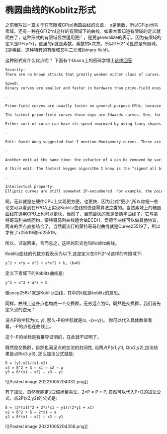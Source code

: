 # 椭圆曲线的Koblitz形式

之前我写过一篇关于在有限域GP(p)椭圆曲线的文章， p是素数，所以GF(p)也叫素域。还有一种在GF(2^n)这样的有限域下的曲线。如果大家知道有限域的定义就明白了，这种形式的有限域显然适用更广，是更generalize的表示。因为有限域的定义是GF(p^k)，这里的p就是素数，素数的k次方。所以GF(2^n)显然是有限域，2是素数，这种特有的有限域又叫二元域(binary field)。

这种形式有什么优点呢？  下面有个Quora上的密码学博士[这样回答](https://www.quora.com/What-are-the-advantages-of-elliptic-curve-cryptography-using-binary-fields-over-prime-fields-and-vice-versa):

```txt
Security:
There are no known attacks that greatly weaken either class of curves. However, there is some concern about binary curves because of the recent improvements in attacking discrete logarithms over small-characteristic fields. These attacks don't yet matter for elliptic curves unless you have a pairing. So don't use pairings on small-characteristic fields. But it might be worth going with a prime-field curve for long-term security.

Speed:
Binary curves are smaller and faster in hardware than prime-field ones. This is because they have shorter formulas, and because binary operations have no carries, and because binary squaring is very cheap (it's linear). A recent binary curve implementation paper can be found at https://eprint.iacr.org/2013/131.pdf

.

Prime-field curves are usually faster on general-purpose CPUs, because those CPUs usually have a giant integer multiplier circuit, and they don't usually have a giant binary multiplier circuit. However, as the above paper shows, Intel's PCLMULQDQ gives access to a giant binary multiplier (especially on Haswell) and can move things in favor of binary curves.

The fastest prime-field curves these days are Edwards curves. See, for example, http://www.iacr.org/archive/asiacrypt2008/53500329/53500329.pdf. The downside of Edwards curves is that they're slightly special (they have cofactors divisible by 4). For example, the NIST curves cannot be put in Edwards form.

Either sort of curve can have its speed improved by using fancy shapes (Edwards, Lambda, etc) and, for certain curves, endomorphisms. See, for example, https://eprint.iacr.org/2011/608.pdf

.

Edit: David Wong suggested that I mention Montgomery curves. These are a very simple, fast curve shape that's mainly suitable for Elliptic Curve Diffie Hellman. They're equivalent (isomorphic and isogenous) to Edwards curves, so you can use the Montgomery form of a given curve for ECDH and the Edwards form for other protocols that don't work well in Montgomery form. Compared to Edwards form, Montgomery form is about as fast and much simpler for ECDH, slower for keygen, and both slower and more complicated for other situations. The most popular Montgomery curve is Curve25519

.

Another edit at the same time: the cofactor of 4 can be removed by various means to create a prime-order group, so this is only a small downside. But there still isn't a profitable way to write the NIST curves in Edwards form.

A third edit: The fastest keygen algorithm I know is the "signed all bits set combs" algorithm. It is described in my paper at Cryptology ePrint Archive: Report 2012/309

.

Intellectual property:
Elliptic curves are still somewhat IP-encumbered. For example, the point compression patent is probably expiring this July. It is my impression that binary elliptic curves are more encumbered than prime-field ones. This is because Certicom put a lot of work into them in the '90s, and patented everything. (They patented prime-field stuff too, but more of that was known already.) I could be mistaken about this, though, as I haven't researched it recently.
```

啊，无非就是在硬件CPU上实现更方便，也更快，因为公式“更小”,所以你搜一些论文可以看到在FPGA上实现Koblitz曲线的快速幂算法之类的。当然素域上的椭圆曲线在通用CPU上也可以更快，当然了，目前最快的就是爱德华曲线了，它与蒙特哥马利曲线同构，蒙特哥马利曲线适合做ECDH，爱德华曲线可以做其他协议，两者的优点直接结合了，当然最流行的蒙特哥马利曲线就是Curve25519了，所以才有了x25519和Ed25519。

所以，话说回来，言而总之，这样的形式也叫Koblitz曲线。

Koblitz曲线的代数方程表示为以下,这是定义在GF(2^n)这样的有限域下:

```txt
y^2 + x*y = x^3 + a*x^2 + b, (b≠0)
```

定义下素域下的Koblitz曲线是:

```txt
y^2 = x^3 + a*x + b
```

像secp256k1就是Koblitz曲线，其中的k就是koblitz的意思。

同样，曲线上这些点也构成一个交换群，无穷远点为O。既然是交换群，我们首先定义点的逆元：

设点P的坐标为(x, y), 那么-P的坐标就是(x, -(x+y))。  你可以代入具体数值看看，-P的点也在曲线上。

这个-P的坐标是有推导证明的，在此就不证明了。

既然是交换群，自然也满足点的加法的封闭性, 设两点P(x1,y1), Q(x2,y2),加法结果是点R(x3,y3), 那么加法公式就是:

```txt
ß = (y1-y2)/(x1-x2)
x3 = ß^2 + ß – x1 – x2 – a
y3 = ß*(x1 – x3) – x3 – y1
```


![[Pasted image 20221005204332.png]]


有了加法，自然就能定义2倍标量乘法，2*P = P + P,  自然可以代入P+Q的加法公式，点2P(x2,y2)的公式是:

```txt
ß = (3*(x1)^2 + 2*a*x1 – y1)/(2*y1 + x1)
x2 = ß^2 + ß – 2*x1 – a
y2 = ß*(x1 – x2) – x2 – y1
```

![[Pasted image 20221005204358.png]]

